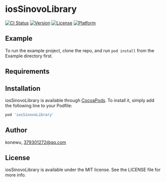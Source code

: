 # iosSinovoLibrary

[![CI Status](https://img.shields.io/travis/konewu/iosSinovoLibrary.svg?style=flat)](https://travis-ci.org/konewu/iosSinovoLibrary)
[![Version](https://img.shields.io/cocoapods/v/iosSinovoLibrary.svg?style=flat)](https://cocoapods.org/pods/iosSinovoLibrary)
[![License](https://img.shields.io/cocoapods/l/iosSinovoLibrary.svg?style=flat)](https://cocoapods.org/pods/iosSinovoLibrary)
[![Platform](https://img.shields.io/cocoapods/p/iosSinovoLibrary.svg?style=flat)](https://cocoapods.org/pods/iosSinovoLibrary)

## Example

To run the example project, clone the repo, and run `pod install` from the Example directory first.

## Requirements

## Installation

iosSinovoLibrary is available through [CocoaPods](https://cocoapods.org). To install
it, simply add the following line to your Podfile:

```ruby
pod 'iosSinovoLibrary'
```

## Author

konewu, 379301272@qq.com

## License

iosSinovoLibrary is available under the MIT license. See the LICENSE file for more info.
